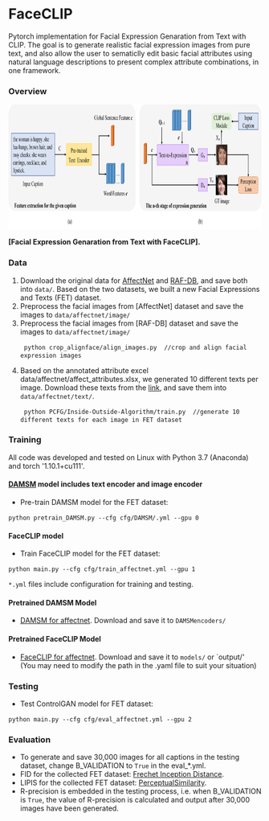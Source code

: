 # FaceCLIP 
Pytorch implementation for Facial Expression Genaration from Text with CLIP. The goal is to generate realistic facial expression images from pure text, and also allow the user to sematiclly edit basic facial attributes using natural language descriptions to present complex attribute combinations, in one framework. 

### Overview
<img src="archi.png" width="900px" height="248px"/>

**[Facial Expression Genaration from Text with FaceCLIP].**  


### Data

1. Download the original data for [AffectNet](http://mohammadmahoor.com/affectnet/) and [RAF-DB](http://www.whdeng.cn/raf/model1.html), and save both into `data/`. Based on the two datasets, we built a new Facial Expressions and Texts (FET) dataset.
2. Preprocess the facial images from [AffectNet] dataset and save the images to `data/affectnet/image/`
3. Preprocess the facial images from [RAF-DB] dataset and save the images to `data/affectnet/image/`
   ```
    python crop_alignface/align_images.py  //crop and align facial expression images
    ```
4. Based on the annotated attribute excel data/affectnet/affect_attributes.xlsx, we generated 10 different texts per image. Download these texts from the [link](https://pan.baidu.com/s/1PsxyCYZNhWv89VGbZtLZfg?pwd=face), and save them into `data/affectnet/text/`.
   ```
    python PCFG/Inside-Outside-Algorithm/train.py  //generate 10 different texts for each image in FET dataset
    ``` 

### Training
All code was developed and tested on Linux with Python 3.7 (Anaconda) and torch '1.10.1+cu111'.

#### [DAMSM](https://github.com/taoxugit/AttnGAN) model includes text encoder and image encoder
- Pre-train DAMSM model for the FET dataset:
```
python pretrain_DAMSM.py --cfg cfg/DAMSM/.yml --gpu 0
```

#### FaceCLIP model 
- Train FaceCLIP model for the FET dataset:
```
python main.py --cfg cfg/train_affectnet.yml --gpu 1
```

`*.yml` files include configuration for training and testing.


#### Pretrained DAMSM Model
- [DAMSM for affectnet](https://pan.baidu.com/s/1E2qtCxeD42Pro7_g8PlbYw?pwd=face). Download and save it to `DAMSMencoders/`
#### Pretrained FaceCLIP Model
- [FaceCLIP for affectnet](https://pan.baidu.com/s/1b6_SEomQs2joISZ9qy5F_Q?pwd=face). Download and save it to `models/` or `output/'
(You may need to modify the path in the .yaml file to suit your situation)
### Testing
- Test ControlGAN model for FET dataset:
```
python main.py --cfg cfg/eval_affectnet.yml --gpu 2
```

### Evaluation

- To generate and save 30,000 images for all captions in the testing dataset, change B_VALIDATION to `True` in the eval_*.yml. 
- FID for the collected FET dataset: [Frechet Inception Distance](https://github.com/bioinf-jku/TTUR).
- LIPIS for the collected FET dataset: [PerceptualSimilarity](https://github.com/richzhang/PerceptualSimilarity).
- R-precision is embedded in the testing process, i.e. when B_VALIDATION is `True`, the value of R-precision is calculated and output after 30,000 images have been generated.


